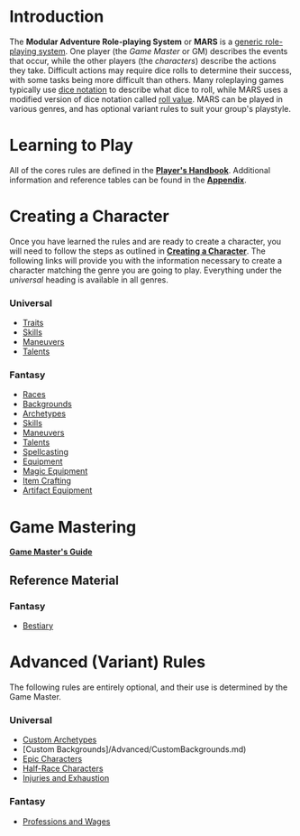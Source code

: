 # Introduction

The **Modular Adventure Role-playing System** or **MARS** is a [generic role-playing system](https://en.wikipedia.org/wiki/Generic_role-playing_game_system). One player (the *Game Master* or GM) describes the events that occur, while the other players (the *characters*) describe the actions they take. Difficult actions may require dice rolls to determine their success, with some tasks being more difficult than others. Many roleplaying games typically use [dice notation](https://en.wikipedia.org/wiki/Dice_notation) to describe what dice to roll, while MARS uses a modified version of dice notation called [roll value](/Basic/PHB.md#roll-value).  MARS can be played in various genres, and has optional variant rules to suit your group's playstyle.

# Learning to Play

All of the cores rules are defined in the [**Player's Handbook**](/Basic/PHB.md). Additional information and reference tables can be found in the [**Appendix**](/Basic/Appendix.md).

# Creating a Character

Once you have learned the rules and are ready to create a character, you will need to follow the steps as outlined in [**Creating a Character**](/Basic/PHB.md#creating-a-character). The following links will provide you with the information necessary to create a character matching the genre you are going to play. Everything under the *universal* heading is available in all genres.

### Universal

* [Traits](/Basic/Traits.md)
* [Skills](/Basic/PHB.md#skills-1)
* [Maneuvers](/Basic/Maneuvers.md)
* [Talents](/Basic/Talents.md)

### Fantasy

* [Races](/Fantasy/Races.md)
* [Backgrounds](/Fantasy/Backgrounds.md)
* [Archetypes](/Fantasy/Archetypes.md)
* [Skills](/Fantasy/Skills.md)
* [Maneuvers](/Fantasy/Maneuvers.md)
* [Talents](/Fantasy/Talents.md)
* [Spellcasting](/Fantasy/Spellcasting.md)
* [Equipment](/Fantasy/Equipment.md)
* [Magic Equipment](/Fantasy/MagicEquipment.md)
* [Item Crafting](/Fantasy/ItemCrafting.md)
* [Artifact Equipment](/Fantasy/ArtifactEquipment.md)

# Game Mastering

[**Game Master's Guide**](/Basic/GMG.md)

## Reference Material

### Fantasy

* [Bestiary](/Fantasy/Bestiary.md)

# Advanced (Variant) Rules

The following rules are entirely optional, and their use is determined by the Game Master.

### Universal

* [Custom Archetypes](/Advanced/CustomArchetypes.md)
* [Custom Backgrounds]/Advanced/CustomBackgrounds.md)
* [Epic Characters](/Advanced/EpicCharacters.md)
* [Half-Race Characters](/Advanced/HalfRaceCharacters.md)
* [Injuries and Exhaustion](/Advanced/InjuriesAndExhaustion.md)

### Fantasy

* [Professions and Wages](/Advanced/Fantasy/ProfessionsAndWages.md)